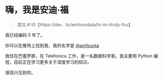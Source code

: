 # 嗨，我是安迪·福

> 原文:# t0【https://dev . to/amfoundata/hi-im-Andy-fou】

我已经编码 5 年了。

你可以在推特上找到我，我的名字是 [@amfounta](https://twitter.com/amfounta)

我住在巴塞罗那，在 Telefonica 工作，是一名数据科学家。我主要用 Python 编程，目前正在学习更多关于深度学习的知识。

很高兴见到你。